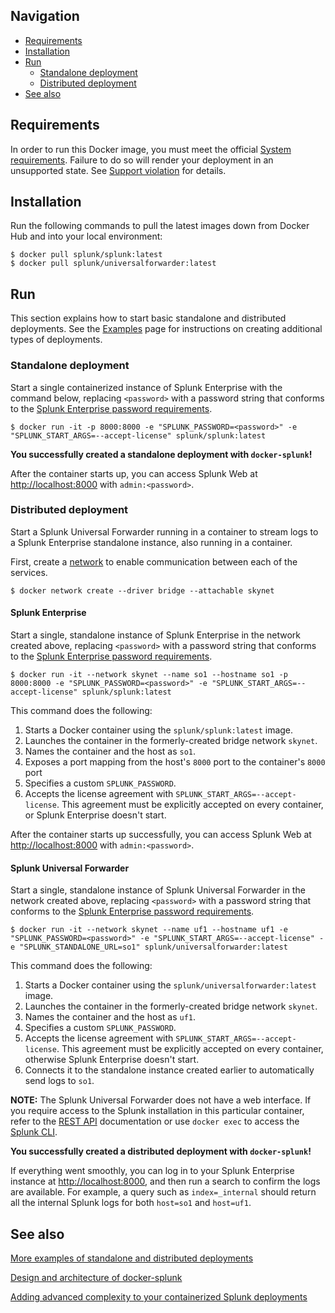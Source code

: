 ## Navigation

* [Requirements](#requirements)
* [Installation](#installation)
* [Run](#run)
    * [Standalone deployment](#standalone-deployment)
    * [Distributed deployment](#distributed-deployment)
* [See also](#see-also)

## Requirements
In order to run this Docker image, you must meet the official [System requirements](SUPPORT.md#system-requirements). Failure to do so will render your deployment in an unsupported state. See [Support violation](SUPPORT.md##support-violation) for details.

## Installation
Run the following commands to pull the latest images down from Docker Hub and into your local environment:
```
$ docker pull splunk/splunk:latest
$ docker pull splunk/universalforwarder:latest
```

## Run

This section explains how to start basic standalone and distributed deployments. See the [Examples](EXAMPLES.md) page for instructions on creating additional types of deployments.

### Standalone deployment

Start a single containerized instance of Splunk Enterprise with the command below, replacing `<password>` with a password string that conforms to the [Splunk Enterprise password requirements](https://docs.splunk.com/Documentation/Splunk/latest/Security/Configurepasswordsinspecfile).

```
$ docker run -it -p 8000:8000 -e "SPLUNK_PASSWORD=<password>" -e "SPLUNK_START_ARGS=--accept-license" splunk/splunk:latest
```

**You successfully created a standalone deployment with `docker-splunk`!**

After the container starts up, you can access Splunk Web at <http://localhost:8000> with `admin:<password>`.

### Distributed deployment

Start a Splunk Universal Forwarder running in a container to stream logs to a Splunk Enterprise standalone instance, also running in a container.

First, create a [network](https://docs.docker.com/engine/reference/commandline/network_create/) to enable communication between each of the services.

```
$ docker network create --driver bridge --attachable skynet
```

#### Splunk Enterprise
Start a single, standalone instance of Splunk Enterprise in the network created above, replacing `<password>` with a password string that conforms to the [Splunk Enterprise password requirements](https://docs.splunk.com/Documentation/Splunk/latest/Security/Configurepasswordsinspecfile).
```
$ docker run -it --network skynet --name so1 --hostname so1 -p 8000:8000 -e "SPLUNK_PASSWORD=<password>" -e "SPLUNK_START_ARGS=--accept-license" splunk/splunk:latest
```

This command does the following:
1. Starts a Docker container using the `splunk/splunk:latest` image.
1. Launches the container in the formerly-created bridge network `skynet`.
1. Names the container and the host as `so1`.
1. Exposes a port mapping from the host's `8000` port to the container's `8000` port
1. Specifies a custom `SPLUNK_PASSWORD`.
1. Accepts the license agreement with `SPLUNK_START_ARGS=--accept-license`. This agreement must be explicitly accepted on every container, or Splunk Enterprise doesn't start.

After the container starts up successfully, you can access Splunk Web at <http://localhost:8000> with `admin:<password>`.

#### Splunk Universal Forwarder
Start a single, standalone instance of Splunk Universal Forwarder in the network created above, replacing `<password>` with a password string that conforms to the [Splunk Enterprise password requirements](https://docs.splunk.com/Documentation/Splunk/latest/Security/Configurepasswordsinspecfile).
```
$ docker run -it --network skynet --name uf1 --hostname uf1 -e "SPLUNK_PASSWORD=<password>" -e "SPLUNK_START_ARGS=--accept-license" -e "SPLUNK_STANDALONE_URL=so1" splunk/universalforwarder:latest
```

This command does the following:
1. Starts a Docker container using the `splunk/universalforwarder:latest` image.
1. Launches the container in the formerly-created bridge network `skynet`.
1. Names the container and the host as `uf1`.
1. Specifies a custom `SPLUNK_PASSWORD`.
1. Accepts the license agreement with `SPLUNK_START_ARGS=--accept-license`. This agreement must be explicitly accepted on every container, otherwise Splunk Enterprise doesn't start.
1. Connects it to the standalone instance created earlier to automatically send logs to `so1`.

**NOTE:** The Splunk Universal Forwarder does not have a web interface. If you require access to the Splunk installation in this particular container, refer to the [REST API](https://docs.splunk.com/Documentation/Splunk/latest/RESTREF/RESTprolog) documentation or use `docker exec` to access the [Splunk CLI](https://docs.splunk.com/Documentation/Splunk/latest/Admin/CLIadmincommands).

**You successfully created a distributed deployment with `docker-splunk`!**

If everything went smoothly, you can log in to your Splunk Enterprise instance at <http://localhost:8000>, and then run a search to confirm the logs are available. For example, a query such as `index=_internal` should return all the internal Splunk logs for both `host=so1` and `host=uf1`.

## See also

[More examples of standalone and distributed deployments](EXAMPLES.md)

[Design and architecture of docker-splunk](ARCHITECTURE.md)

[Adding advanced complexity to your containerized Splunk deployments](ADVANCED.md)
